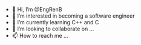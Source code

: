 - 👋 Hi, I’m @EngRenB
- 👀 I’m interested in becoming a software engineer
- 🌱 I’m currently learning C++ and C
- 💞️ I’m looking to collaborate on ...
- 📫 How to reach me ...

<!---
EngRenB/EngRenB is a ✨ special ✨ repository because its `README.md` (this file) appears on your GitHub profile.
You can click the Preview link to take a look at your changes.
--->
